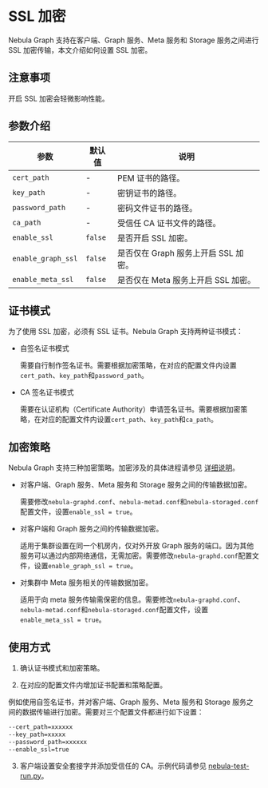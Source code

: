 # SSL 加密

Nebula Graph 支持在客户端、Graph 服务、Meta 服务和 Storage 服务之间进行 SSL 加密传输，本文介绍如何设置 SSL 加密。

## 注意事项

开启 SSL 加密会轻微影响性能。

## 参数介绍

| 参数             | 默认值 | 说明                              |
| ---------------- | ------- | ------------------------------|
| `cert_path`        | -       | PEM 证书的路径。                  |
| `key_path`         | -       | 密钥证书的路径。                 |
| `password_path`    | -       | 密码文件证书的路径。              |
| `ca_path`          | -       | 受信任 CA 证书文件的路径。          |
| `enable_ssl`       | `false`   | 是否开启 SSL 加密。                |
| `enable_graph_ssl` | `false`   | 是否仅在 Graph 服务上开启 SSL 加密。  |
| `enable_meta_ssl`  | `false`   | 是否仅在 Meta 服务上开启 SSL 加密。   |

## 证书模式

为了使用 SSL 加密，必须有 SSL 证书。Nebula Graph 支持两种证书模式：

- 自签名证书模式

  需要自行制作签名证书。需要根据加密策略，在对应的配置文件内设置`cert_path`、`key_path`和`password_path`。

- CA 签名证书模式

  需要在认证机构（Certificate Authority）申请签名证书。需要根据加密策略，在对应的配置文件内设置`cert_path`、`key_path`和`ca_path`。

## 加密策略

Nebula Graph 支持三种加密策略。加密涉及的具体进程请参见 [详细说明](https://github.com/vesoft-inc/nebula/blob/a67d166b284cae1b534bf8d19c936ee38bf12e29/docs/rfcs/0001-ssl-transportation.md#usage-explanation)。

- 对客户端、Graph 服务、Meta 服务和 Storage 服务之间的传输数据加密。

  需要修改`nebula-graphd.conf`、`nebula-metad.conf`和`nebula-storaged.conf`配置文件，设置`enable_ssl = true`。

- 对客户端和 Graph 服务之间的传输数据加密。
  
  适用于集群设置在同一个机房内，仅对外开放 Graph 服务的端口。因为其他服务可以通过内部网络通信，无需加密。需要修改`nebula-graphd.conf`配置文件，设置`enable_graph_ssl = true`。

- 对集群中 Meta 服务相关的传输数据加密。
  
  适用于向 meta 服务传输需保密的信息。需要修改`nebula-graphd.conf`、`nebula-metad.conf`和`nebula-storaged.conf`配置文件，设置`enable_meta_ssl = true`。

## 使用方式

1. 确认证书模式和加密策略。

2. 在对应的配置文件内增加证书配置和策略配置。
 
  例如使用自签名证书，并对客户端、Graph 服务、Meta 服务和 Storage 服务之间的数据传输进行加密。需要对三个配置文件都进行如下设置：

  ```bash
  --cert_path=xxxxxx
  --key_path=xxxxx
  --password_path=xxxxxx
  --enable_ssl=true
  ```

3. 客户端设置安全套接字并添加受信任的 CA。示例代码请参见 [nebula-test-run.py](https://github.com/vesoft-inc/nebula/blob/{{nebula.branch}}/tests/nebula-test-run.py)。
